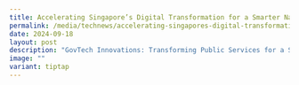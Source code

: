 ```yaml
---
title: Accelerating Singapore’s Digital Transformation for a Smarter Nation
permalink: /media/technews/accelerating-singapores-digital-transformation-for-a-smarter-nation/
date: 2024-09-18
layout: post
description: "GovTech Innovations: Transforming Public Services for a Smarter Singapore"
image: ""
variant: tiptap
---
```

